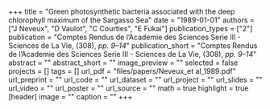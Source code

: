 +++
title = "Green photosynthetic bacteria associated with the deep chlorophyll maximum of the Sargasso Sea"
date = "1989-01-01"
authors = ["J Neveux", "D Vaulot", "C Courties", "E Fukai"]
publication_types = ["2"]
publication = "Comptes Rendus de l’Academie des Sciences Serie III - Sciences de La Vie, (308), _pp. 9–14_"
publication_short = "Comptes Rendus de l’Academie des Sciences Serie III - Sciences de La Vie, (308), _pp. 9–14_"
abstract = ""
abstract_short = ""
image_preview = ""
selected = false
projects = []
tags = []
url_pdf = "files/papers/Neveux_et al_1989.pdf"
url_preprint = ""
url_code = ""
url_dataset = ""
url_project = ""
url_slides = ""
url_video = ""
url_poster = ""
url_source = ""
math = true
highlight = true
[header]
image = ""
caption = ""
+++
